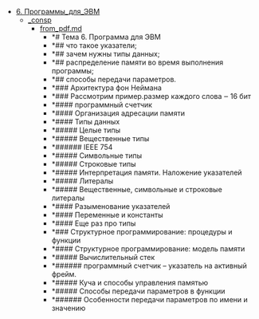 - <a href = "E:\Node_projects\Node_Way\NBase\_Md\_Index\_TGUniversitet\I_kurs\__DONE\Методы_решения_проблем_в_информатике_pdf\6. Программы_для_ЭВМ\cat.6. Программы_для_ЭВМ\dir.6. Программы_для_ЭВМ.md">6. Программы_для_ЭВМ</a>
    - <a href = "E:\Node_projects\Node_Way\NBase\_Md\_Index\_TGUniversitet\I_kurs\__DONE\Методы_решения_проблем_в_информатике_pdf\6. Программы_для_ЭВМ\_consp\cat._consp\dir._consp.md">_consp</a>
        - <a href = "E:\Node_projects\Node_Way\NBase\_Md\_Index\_TGUniversitet\I_kurs\__DONE\Методы_решения_проблем_в_информатике_pdf\6. Программы_для_ЭВМ\_consp\from_pdf.md">from_pdf.md</a>
            - *# Тема 6. Программа для ЭВМ
            - *## что такое указатели;
            - *## зачем нужны типы данных;
            - *## распределение памяти во время выполнения программы;
            - *## способы передачи параметров.
            - *### Архитектура фон Неймана
            - *### Рассмотрим пример.размер каждого слова ‒ 16 бит
            - *#### программный счетчик
            - *#### Организация адресации памяти
            - *#### Типы данных
            - *##### Целые типы
            - *##### Вещественные типы
            - *###### IEEE 754
            - *##### Символьные типы
            - *##### Строковые типы
            - *##### Интерпретация памяти. Наложение указателей
            - *##### Литералы
            - *##### Вещественные, символьные и строковые литералы
            - *#### Разыменование указателей
            - *#### Переменные и константы
            - *#### Еще раз про типы
            - *### Структурное программирование: процедуры и функции
            - *#### Структурное программирование: модель памяти
            - *##### Вычислительный стек
            - *###### программный счетчик – указатель на активный фрейм.
            - *##### Куча и способы управления памятью
            - *##### Способы передачи параметров в функции
            - *###### Особенности передачи параметров по имени и значению
    
